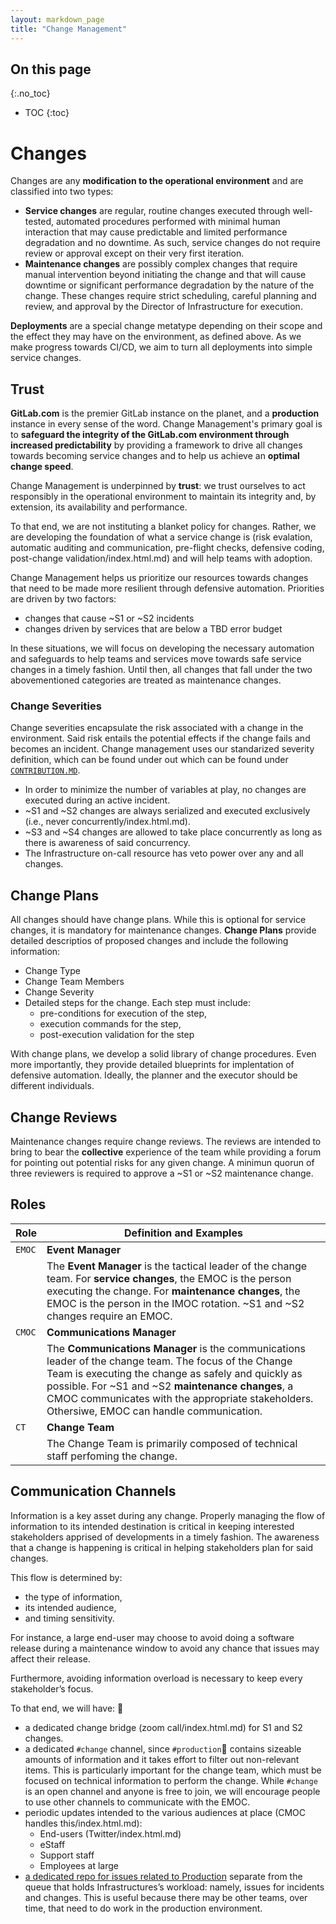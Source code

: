 ```yaml
---
layout: markdown_page
title: "Change Management"
---
```


## On this page
{:.no_toc}

- TOC
{:toc}

# Changes

Changes are any **modification to the operational environment** and are classified into two types:

* **Service changes** are regular, routine changes executed through well-tested, automated procedures performed with minimal human interaction that may cause predictable and limited performance degradation and no downtime. As such, service changes do not require review or approval except on their very first iteration.
* **Maintenance changes** are possibly complex changes that require manual intervention beyond initiating the change and that will cause downtime or significant performance degradation by the nature of the change. These changes require strict scheduling, careful planning and review, and approval by the Director of Infrastructure for execution.

**Deployments** are a special change metatype depending on their scope and the effect they may have on the environment, as defined above. As we make progress towards CI/CD, we aim to turn all deployments into simple service changes.

## Trust

**GitLab.com** is the premier GitLab instance on the planet, and a **production** instance in every sense of the word. Change Management's primary goal is to **safeguard the integrity of the GitLab.com environment through increased predictability** by providing a framework to drive all changes towards becoming service changes and to help us achieve an **optimal change speed**.

Change Management is underpinned by **trust**: we trust ourselves to act responsibly in the operational environment to maintain its integrity and, by extension, its availability and performance.

To that end, we are not instituting a blanket policy for changes. Rather, we are developing the foundation of what a service change is (risk evalation, automatic auditing and communication, pre-flight checks, defensive coding, post-change validation/index.html.md) and will help teams with adoption. 

Change Management helps us prioritize our resources towards changes that need to be made more resilient through defensive automation. Priorities are driven by two factors:

* changes that cause ~S1 or ~S2 incidents
* changes driven by services that are below a TBD error budget

In these situations, we will focus on developing the necessary automation and safeguards to help teams and services move towards safe service changes in a timely fashion. Until then, all changes that fall under the two abovementioned categories are treated as maintenance changes.

### Change Severities

Change severities encapsulate the risk associated with a change in the environment. Said risk entails the potential effects if the change fails and becomes an incident. Change management uses our standarized severity definition, which can be found under out which can be found under [`CONTRIBUTION.MD`](https://gitlab.com/gitlab-org/gitlab-ce/blob/master/CONTRIBUTING.md#severity-impact-guidance/index.html.md).

* In order to minimize the number of variables at play, no changes are executed during an active incident.
* ~S1 and ~S2 changes are always serialized and executed exclusively (i.e., never concurrently/index.html.md).
* ~S3 and ~S4 changes are allowed to take place concurrently as long as there is awareness of said concurrency.
* The Infrastructure on-call resource has veto power over any and all changes.

## Change Plans

All changes should have change plans. While this is optional for service changes, it is mandatory for maintenance changes. **Change Plans** provide detailed descriptios of proposed changes and include the following information:

* Change Type
* Change Team Members
* Change Severity
* Detailed steps for the change. Each step must include:
  * pre-conditions for execution of the step,
  * execution commands for the step,
  * post-execution validation for the step

With change plans, we develop a solid library of change procedures. Even more importantly, they provide detailed blueprints for implentation of defensive automation. Ideally, the planner and the executor should be different individuals.

## Change Reviews

Maintenance changes require change reviews. The reviews are intended to bring to bear the **collective** experience of the team while providing a forum for pointing out potential risks for any given change. A minimun quorun of three reviewers is required to approve a ~S1 or ~S2 maintenance change.

## Roles

| **Role** | **Definition and Examples** |
| -------- | ------------------------|
| `EMOC`   | **Event Manager** |
|          | The **Event Manager** is the tactical leader of the change team. For **service changes**, the EMOC is the person executing the change. For **maintenance changes**, the EMOC is the person in the IMOC rotation. ~S1 and ~S2 changes require an EMOC.|
| `CMOC`   | **Communications Manager** |
|          | The **Communications Manager** is the communications leader of the change team. The focus of the Change Team is executing the change as safely and quickly as possible. For ~S1 and ~S2 **maintenance changes**, a CMOC communicates with the appropriate stakeholders. Othersiwe, EMOC can handle communication.|
| `CT`   | **Change Team** |
|          | The Change Team is primarily composed of technical staff perfoming the change.|



## Communication Channels

Information is a key asset during any change.  Properly managing the flow of information to its intended destination is critical in keeping interested stakeholders apprised of developments in a timely fashion. The awareness that a change is happening is critical in helping stakeholders plan for said changes.

This flow is determined by:

* the type of information,
* its intended audience, 
* and timing sensitivity.
 
For instance, a large end-user may choose to avoid doing a software release during a maintenance window to avoid any chance that issues may affect their release.

Furthermore, avoiding information overload is necessary to keep every stakeholder’s focus.

To that end, we will have:

* a dedicated change bridge (zoom call/index.html.md) for S1 and S2 changes.
* a dedicated `#change` channel, since `#production` contains sizeable amounts of information and it takes effort to filter out non-relevant items. This is particularly important for the change team, which must be focused on technical information to perform the change. While `#change` is an open channel and anyone is free to join, we will encourage people to use other channels to communicate with the EMOC.
* periodic updates intended to the various audiences at place (CMOC handles this/index.html.md):
  * End-users (Twitter/index.html.md)
  * eStaff
  * Support staff
  * Employees at large
* [a dedicated repo for issues related to Production](https://gitlab.com/gitlab-com/production/index.html.md) separate from the queue that holds Infrastructures’s workload: namely, issues for incidents and changes. This is useful because there may be other teams, over time, that need to do work in the production environment.


